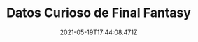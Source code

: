 ---
title: "Datos Curioso de Final Fantasy "
date: 2021-05-19T17:44:08.471Z
featuredimage: /assets/901.jpeg
categoria: Gaming
tags:
  - "#Videojuego"
  - "#Curiosidades"
  - "#FinalFantasy"
short-description: Sabias estos datos de tu juego favorito Final Fantasy?
mk1: >+
  ### 1.

  ![901](/assets/901.jpeg "901")

  TIENE LA PRIMER VOZ EN LA SERIE<br/>

  Aunque el voice acting en Final Fantasy se vino a explorar hasta la época del PS2, podemos recordar que Final Fantasy VII tiene la primer voz que escuchamos en Final Fantasy, eso gracias a un actor sin crédito alguno que emite una frase de advertencia en la escena Diamond Weapon’s attack en Midgard.

  ### 2.

  ![902](/assets/902.jpg "902")

  PURPLE HAZE DE JIMMI HENDRIX FUE INSPIRACIÓN PARA ONE WINGED ANGEL<br/>

  Sin lugar a dudas el tema de Sephirot, One Winged Angel, se ha vuelto uno de los temas más emblemáticos en la historia de los videojuegos, y su inspiración vino de una reconocida canción de Jimmi Hendrix. En una entrevista, Nobuo Uematsu comentó que con One Winged Angel intentó hacer algo diferente a todo lo que había hecho antes y con un tono rockero, fue así que imaginó cómo sonaría Purple Haze de Jimmi Hendrix en una versión orquestada, de hecho si comparan ambos temas podrán encontrar el gran parecido.
mk2: >+
  ### 3.

  ![903](/assets/903.jpg "903")

  ORIGINALMENTE FINAL FANTASY VII SERÍA UN JUEGO DE DETECTIVES EN NUEVA YORK<br/>

  Por muy extraña que parezca esta afirmación es cierta. Una de las primeras ideas no era que el juego se inspirara en Jenova como una forma de vida alienígena con cuyo ADN se experimentó para hacer súper soldados sino que más bien, sino sería algo muy distinto que inspiraría una historia de detectives en la ciudad de Nueva York. Posteriormente fue que se optó por crear Midgar donde el personaje principal llevaría el nombre de Detective Joe.

  ### 4.



  ![904](/assets/904.jpg "904")



  PARASITE EVE Y XENOGEARS SE INSPIRARON DE LO QUE NO FUE FINAL FANTASY VII<br/>

  Si cuando les planteamos el punto anterior pensaron en Parasite Eve, podemos decirles que efectivamente ese juego podría tener muchos elementos del planteamiento original del juego: la ciudad de Nueva York, historia de detectives y un parásito que nos recuerda lo que iba a ser el original Jenova. Square no iba a desaprovechar esa idea y fue como nació el juego. También hay quienes aseguran que una propuesta que se sentía demasiado compleja y obscura para convertirse en el juego terminó siendo la base para hacer Xenogears.
mk3: >+
  ### 5.

  ![905](/assets/905.jpg "905")

  EL TEMA DE LA MUERTE EN FINAL FANTASY VII<br/>

  Uno de los momentos más fuertes entre los videojuegos de la época fue la muerte de Aeris, esto sucedió por un acontecimiento muy fuerte para Hironobu Sakaguchi en su vida personal. Mientras trabajaba en el juego falleció su madre, eso definitivamente lo marcaría por completo y lo llevaría a hacer un juego con la muerte muy cruda de uno de los personajes principales y que llevaría el mensaje de que la vida siga a pesar de que perdamos a alguien muy querido.

  ### 6.

  ![906](/assets/906.jpg "906")

  LA DIFERENCIA ENTRE LAS VERSIONES JAPONESA Y AMERICANA<br/>

  La adaptación del juego para llegar a América fue mucho más que eso. Por ejemplo, en la versión americana se agregaron nuevos jefes como desafiar a la Ruby Weapon y la Emerald Weapon, además se redujo la cantidad de encuentros con enemigos en general, y se ofreció un poco más de historia a Cloud con algunas cutscenes extras para dejar el final un poco más claro.
mk4: >+
  ### 7.

  ![907](/assets/907.png "907")

  ¿CÓMO SE SOSTIENE LA ESPADA DE CLOUD?<br/>

  La animación en la que Cloud coloca su espada en la espalda hace parecer muy sencillo la manera en que se sostiene. Sabemos que en parte por las limitantes de la época es que tenemos este tipo de curiosas maneras en que sucedían las cosas, pero realmente hay una justificante en el diseño del personaje, y es que lleva un poderoso imán en la espalda.

  ### 8.

  ![910](/assets/910.jpg "910")

  CLOUD Y TIFA TUVIERON UNA RELACIÓN MUY ÍNTIMA<br/>

  Al final del disco dos se sugería que Cloud y Tifa tuvieron una escena íntima que fue cortada, básicamente el juego lo sugiere al ver cómo salen del establo de los Chocobo en la nave.
mk5: >+
  ### 9.

  ![908](/assets/908.jpg "908")

  EL PRIMER PERSONAJE AFROAMERICANO IMPORTANTE<br/>

  Aunque ya habíamos visto personajes afroamericanos en la serie, principalmente Leo Christophe de Final Fantasy VI que tiene una participación muy breve, realmente el primer personaje afroamericano con gran importancia es Barret Wallace, mismo que incluso regresa para la película Advent Children.

  ### 10.

  ![909](/assets/909.jpg "909")

  RROR DE CONTINUIDAD EN LA ESCENA MÁS FAMOSA DEL JUEGO <br/>

  Es imposible borrarse de la mente la escena en que Sephirot acaba con la vida de Aeris, y es tan fuerte que quizá no todos encontraron un error de continuidad que incluye. Durante el cinemático, Sephirot tiene las manos sin guantes, y cuando acaba estamos frente al cuerpo sin vida de Aeris pero su asesino ya aparece con guantes.
---